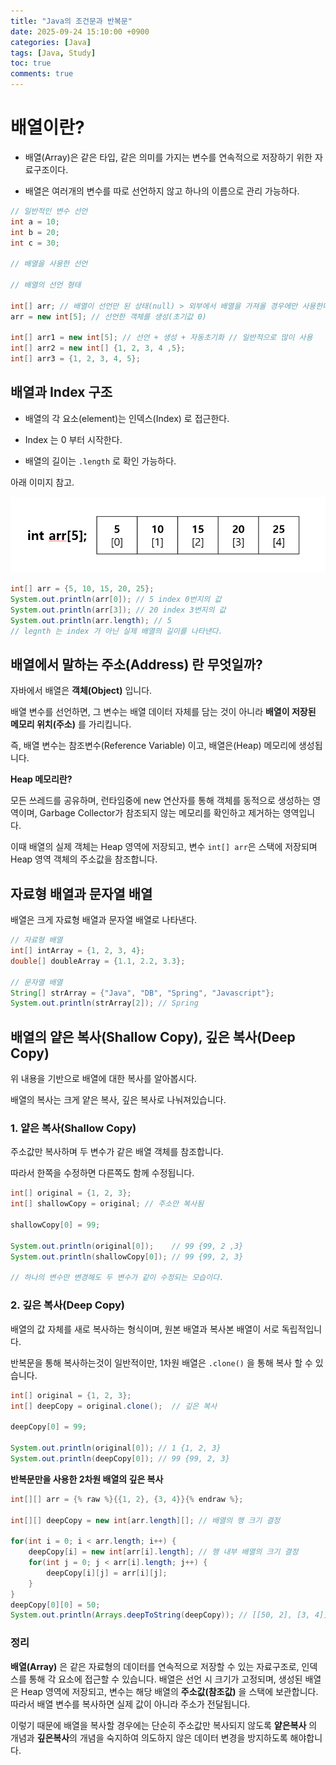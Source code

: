 ```yaml
---
title: "Java의 조건문과 반복문"
date: 2025-09-24 15:10:00 +0900
categories: [Java]
tags: [Java, Study]
toc: true
comments: true
---
```


# 배열이란?
* 배열(Array)은 같은 타입, 같은 의미를 가지는 변수를 연속적으로 저장하기 위한 자료구조이다.

* 배열은 여러개의 변수를 따로 선언하지 않고 하나의 이름으로 관리 가능하다.

```java
// 일반적인 변수 선언
int a = 10;
int b = 20;
int c = 30;

// 배열을 사용한 선언

// 배열의 선언 형태

int[] arr; // 배열이 선언만 된 상태(null) > 외부에서 배열을 가져올 경우에만 사용한다.
arr = new int[5]; // 선언한 객체를 생성(초기값 0)

int[] arr1 = new int[5]; // 선언 + 생성 + 자동초기화 // 일반적으로 많이 사용
int[] arr2 = new int[] {1, 2, 3, 4 ,5};
int[] arr3 = {1, 2, 3, 4, 5};

```

## 배열과 Index 구조
* 배열의 각 요소(element)는 인덱스(Index) 로 접근한다.

* Index 는 0 부터 시작한다.

* 배열의 길이는 `.length` 로 확인 가능하다.

아래 이미지 참고.

<img src="/assets/img/java/javaArrayIndex.png" alt="Java인덱스" width="600"/>

```java
int[] arr = {5, 10, 15, 20, 25};
System.out.println(arr[0]); // 5 index 0번지의 값
System.out.println(arr[3]); // 20 index 3번지의 값
System.out.println(arr.length); // 5
// legnth 는 index 가 아닌 실제 배열의 길이를 나타낸다.

```

## 배열에서 말하는 주소(Address) 란 무엇일까?
자바에서 배열은 **객체(Object)** 입니다.

배열 변수를 선언하면, 그 변수는 배열 데이터 자체를 담는 것이 아니라 **배열이 저장된 메모리 위치(주소)** 를 가리킵니다.

즉, 배열 변수는 참조변수(Reference Variable) 이고, 배열은(Heap) 메모리에 생성됩니다.

**Heap 메모리란?**

모든 쓰레드를 공유하며, 런타임중에 new 연산자를 통해 객체를 동적으로 생성하는 영역이며, Garbage Collector가 참조되지 않는 메모리를 확인하고 제거하는 영역입니다.

이때 배열의 실제 객체는 Heap 영역에 저장되고, 변수 `int[] arr`은 스택에 저장되며 Heap 영역 객체의 주소값을 참조합니다.

## 자료형 배열과 문자열 배열
배열은 크게 자료형 배열과 문자열 배열로 나타낸다.

```java
// 자료형 배열
int[] intArray = {1, 2, 3, 4};
double[] doubleArray = {1.1, 2.2, 3.3};

// 문자열 배열
String[] strArray = {"Java", "DB", "Spring", "Javascript"};
System.out.println(strArray[2]); // Spring

```

## 배열의 얕은 복사(Shallow Copy), 깊은 복사(Deep Copy)
위 내용을 기반으로 배열에 대한 복사를 알아봅시다.

배열의 복사는 크게 얕은 복사, 깊은 복사로 나눠져있습니다.

### 1. 얕은 복사(Shallow Copy)

주소값만 복사하며 두 변수가 같은 배열 객체를 참조합니다.

따라서 한쪽을 수정하면 다른쪽도 함께 수정됩니다.

```java
int[] original = {1, 2, 3};
int[] shallowCopy = original; // 주소만 복사됨

shallowCopy[0] = 99;

System.out.println(original[0]);    // 99 {99, 2 ,3}
System.out.println(shallowCopy[0]); // 99 {99, 2, 3}

// 하나의 변수만 변경해도 두 변수가 같이 수정되는 모습이다.

```

### 2. 깊은 복사(Deep Copy)
배열의 값 자체를 새로 복사하는 형식이며, 원본 배열과 복사본 배열이 서로 독립적입니다.

반복문을 통해 복사하는것이 일반적이만, 1차원 배열은 `.clone()` 을 통해 복사 할 수 있습니다.

```java
int[] original = {1, 2, 3};
int[] deepCopy = original.clone();  // 깊은 복사

deepCopy[0] = 99;

System.out.println(original[0]); // 1 {1, 2, 3}
System.out.println(deepCopy[0]); // 99 {99, 2, 3}

```

**반복문만을 사용한 2차원 배열의 깊은 복사**

```java
int[][] arr = {% raw %}{{1, 2}, {3, 4}}{% endraw %};

int[][] deepCopy = new int[arr.length][]; // 배열의 행 크기 결정

for(int i = 0; i < arr.length; i++) {
    deepCopy[i] = new int[arr[i].length]; // 행 내부 배열의 크기 결정
    for(int j = 0; j < arr[i].length; j++) {
        deepCopy[i][j] = arr[i][j];
    }
}
deepCopy[0][0] = 50;
System.out.println(Arrays.deepToString(deepCopy)); // [[50, 2], [3, 4]]
```

### 정리
**배열(Array)** 은 같은 자료형의 데이터를 연속적으로 저장할 수 있는 자료구조로, 인덱스를 통해 각 요소에 접근할 수 있습니다. 배열은 선언 시 크기가 고정되며, 생성된 배열은 Heap 영역에 저장되고, 변수는 해당 배열의 **주소값(참조값)** 을 스택에 보관합니다. 따라서 배열 변수를 복사하면 실제 값이 아니라 주소가 전달됩니다.

이렇기 때문에 배열을 복사할 경우에는 단순히 주소값만 복사되지 않도록 **얕은복사** 의 개념과 **깊은복사**의 개념을 숙지하여 의도하지 않은 데이터 변경을 방지하도록 해야합니다.












